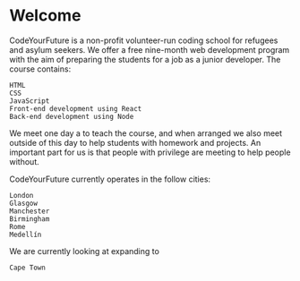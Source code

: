 # Welcome

CodeYourFuture is a non-profit volunteer-run coding school for refugees and asylum seekers. We offer a free nine-month web development program with the aim of preparing the students for a job as a junior developer. The course contains:

```text
HTML
CSS
JavaScript
Front-end development using React
Back-end development using Node
```

We meet one day a to teach the course, and when arranged we also meet outside of this day to help students with homework and projects. An important part for us is that people with privilege are meeting to help people without.

CodeYourFuture currently operates in the follow cities:

```text
London
Glasgow
Manchester
Birmingham
Rome
Medellín
```

We are currently looking at expanding to

```text
Cape Town
```

